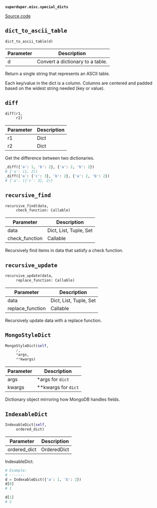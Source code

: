 **`superduper.misc.special_dicts`** 

[Source code](https://github.com/superduper-io/superduper/blob/main/superduper/misc/special_dicts.py)

## `dict_to_ascii_table` 

```python
dict_to_ascii_table(d)
```
| Parameter | Description |
|-----------|-------------|
| d | Convert a dictionary to a table. |

Return a single string that represents an ASCII table.

Each key/value in the dict is a column.
Columns are centered and padded based on the widest
string needed (key or value).

## `diff` 

```python
diff(r1,
     r2)
```
| Parameter | Description |
|-----------|-------------|
| r1 | Dict |
| r2 | Dict |

Get the difference between two dictionaries.

```python
_diff({'a': 1, 'b': 2}, {'a': 2, 'b': 2})
# {'a': (1, 2)}
_diff({'a': {'c': 3}, 'b': 2}, {'a': 2, 'b': 2})
# {'a': ({'c': 3}, 2)}
```

## `recursive_find` 

```python
recursive_find(data,
     check_function: Callable)
```
| Parameter | Description |
|-----------|-------------|
| data | Dict, List, Tuple, Set |
| check_function | Callable |

Recursively find items in data that satisfy a check function.

## `recursive_update` 

```python
recursive_update(data,
     replace_function: Callable)
```
| Parameter | Description |
|-----------|-------------|
| data | Dict, List, Tuple, Set |
| replace_function | Callable |

Recursively update data with a replace function.

## `MongoStyleDict` 

```python
MongoStyleDict(self,
     /,
     *args,
     **kwargs)
```
| Parameter | Description |
|-----------|-------------|
| args | *args for `dict` |
| kwargs | **kwargs for `dict` |

Dictionary object mirroring how MongoDB handles fields.

## `IndexableDict` 

```python
IndexableDict(self,
     ordered_dict)
```
| Parameter | Description |
|-----------|-------------|
| ordered_dict | OrderedDict |

IndexableDict.

```python
# Example:
# -------
d = IndexableDict({'a': 1, 'b': 2})
d[0]
# 1
```

```python
d[1]
# 2
```

